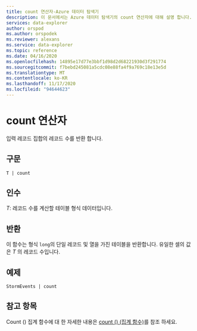 ```yaml
---
title: count 연산자-Azure 데이터 탐색기
description: 이 문서에서는 Azure 데이터 탐색기의 count 연산자에 대해 설명 합니다.
services: data-explorer
author: orspod
ms.author: orspodek
ms.reviewer: alexans
ms.service: data-explorer
ms.topic: reference
ms.date: 04/16/2020
ms.openlocfilehash: 14895e17d77e3bbf1d98d2d68221930d3f291774
ms.sourcegitcommit: f7bebd245081a5cdc08e88fa4f9a769c18e13e5d
ms.translationtype: MT
ms.contentlocale: ko-KR
ms.lasthandoff: 11/17/2020
ms.locfileid: "94644623"
---
```

# <a name="count-operator"></a>count 연산자

입력 레코드 집합의 레코드 수를 반환 합니다.

## <a name="syntax"></a>구문

`T | count`

## <a name="arguments"></a>인수

*T*: 레코드 수를 계산할 테이블 형식 데이터입니다.

## <a name="returns"></a>반환

이 함수는 형식 `long`의 단일 레코드 및 열을 가진 테이블을 반환합니다. 유일한 셀의 값은 *T* 의 레코드 수입니다. 

## <a name="example"></a>예제

<!-- csl: https://help.kusto.windows.net/Samples -->
```kusto
StormEvents | count
```

## <a name="see-also"></a>참고 항목

Count () 집계 함수에 대 한 자세한 내용은 [count () (집계 함수)](count-aggfunction.md)를 참조 하세요.
